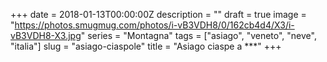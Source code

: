 +++
date = 2018-01-13T00:00:00Z
description = ""
draft = true
image = "https://photos.smugmug.com/photos/i-vB3VDH8/0/162cb4d4/X3/i-vB3VDH8-X3.jpg"
series = "Montagna"
tags = ["asiago", "veneto", "neve", "italia"]
slug = "asiago-ciaspole"
title = "Asiago ciaspe a ***"
+++

